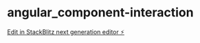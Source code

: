 # angular_component-interaction

[Edit in StackBlitz next generation editor ⚡️](https://stackblitz.com/~/github.com/Aqvafor/angular_component-interaction)